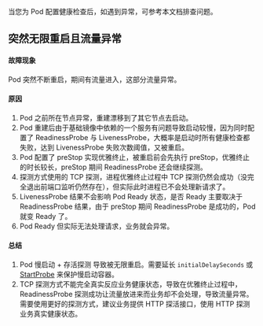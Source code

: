 
当您为 Pod 配置健康检查后，如遇到异常，可参考本文档排查问题。

## 突然无限重启且流量异常

#### 故障现象 
Pod 突然不断重启，期间有流量进入，这部分流量异常。

#### 原因 
1.  Pod 之前所在节点异常，重建漂移到了其它节点去启动。
2.  Pod 重建后由于基础镜像中依赖的一个服务有问题导致启动较慢，因为同时配置了 ReadinessProbe 与 LivenessProbe，大概率是启动时所有健康检查都失败，达到 LivenessProbe 失败次数阈值，又被重启。
3.  Pod 配置了 preStop 实现优雅终止，被重启前会先执行 preStop，优雅终止的时长较长，preStop 期间 ReadinessProbe 还会继续探测。
4.  探测方式使用的 TCP 探测，进程优雅终止过程中 TCP 探测仍然会成功（没完全退出前端口监听仍然存在），但实际此时进程已不会处理新请求了。
5.  LivenessProbe 结果不会影响 Pod Ready 状态，是否 Ready 主要取决于 ReadinessProbe 结果，由于 preStop 期间 ReadinessProbe 是成功的，Pod 就变 Ready 了。
6.  Pod Ready 但实际无法处理请求，业务就会异常。

#### 总结 
1.  Pod 慢启动 + 存活探测 导致被无限重启。需要延长 `initialDelaySeconds` 或 [StartProbe](https://kubernetes.io/docs/tasks/configure-pod-container/configure-liveness-readiness-startup-probes/#define-startup-probes) 来保护慢启动容器。
2.  TCP 探测方式不能完全真实反应业务健康状态，导致在优雅终止过程中，ReadinessProbe 探测成功让流量放进来而业务却不会处理，导致流量异常。需要使用更好的探测方式，建议业务提供 HTTP 探活接口，使用 HTTP 探测业务真实健康状态。
 
